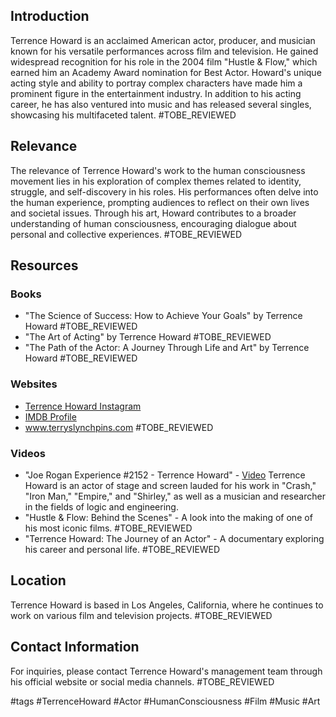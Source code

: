 ## Introduction
Terrence Howard is an acclaimed American actor, producer, and musician known for his versatile performances across film and television. He gained widespread recognition for his role in the 2004 film "Hustle & Flow," which earned him an Academy Award nomination for Best Actor. Howard's unique acting style and ability to portray complex characters have made him a prominent figure in the entertainment industry. In addition to his acting career, he has also ventured into music and has released several singles, showcasing his multifaceted talent. #TOBE_REVIEWED

## Relevance
The relevance of Terrence Howard's work to the human consciousness movement lies in his exploration of complex themes related to identity, struggle, and self-discovery in his roles. His performances often delve into the human experience, prompting audiences to reflect on their own lives and societal issues. Through his art, Howard contributes to a broader understanding of human consciousness, encouraging dialogue about personal and collective experiences. #TOBE_REVIEWED

## Resources

### Books
- "The Science of Success: How to Achieve Your Goals" by Terrence Howard #TOBE_REVIEWED
- "The Art of Acting" by Terrence Howard #TOBE_REVIEWED
- "The Path of the Actor: A Journey Through Life and Art" by Terrence Howard #TOBE_REVIEWED

### Websites
- [Terrence Howard Instagram](https://www.instagram.com/theterrencehoward/) 
- [IMDB Profile](https://www.imdb.com/name/nm0005024/) 
- www.terryslynchpins.com #TOBE_REVIEWED

### Videos
- "Joe Rogan Experience #2152 - Terrence Howard" - [Video](https://youtu.be/g197xdRZsW0?feature=shared) Terrence Howard is an actor of stage and screen lauded for his work in "Crash," "Iron Man," "Empire," and "Shirley," as well as a musician and researcher in the fields of logic and engineering. 
- "Hustle & Flow: Behind the Scenes" - A look into the making of one of his most iconic films. #TOBE_REVIEWED
- "Terrence Howard: The Journey of an Actor" - A documentary exploring his career and personal life. #TOBE_REVIEWED

## Location
Terrence Howard is based in Los Angeles, California, where he continues to work on various film and television projects. #TOBE_REVIEWED

## Contact Information
For inquiries, please contact Terrence Howard's management team through his official website or social media channels. #TOBE_REVIEWED

#tags
#TerrenceHoward #Actor #HumanConsciousness #Film #Music #Art
